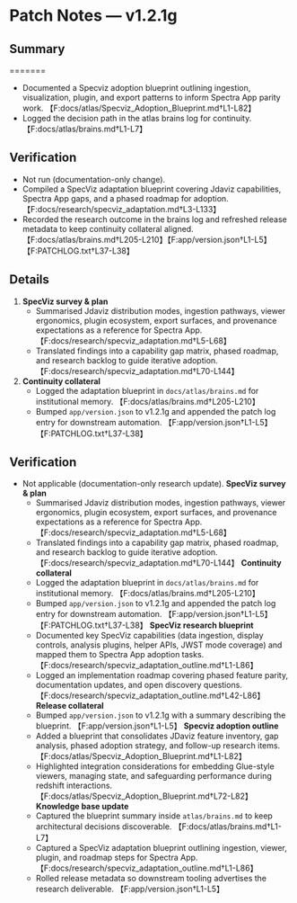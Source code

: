 # Patch Notes — v1.2.1g

## Summary
=======
- Documented a Specviz adoption blueprint outlining ingestion, visualization, plugin, and export patterns to inform Spectra App parity work. 【F:docs/atlas/Specviz_Adoption_Blueprint.md†L1-L82】
- Logged the decision path in the atlas brains log for continuity. 【F:docs/atlas/brains.md†L1-L7】

## Verification
- Not run (documentation-only change).
- Compiled a SpecViz adaptation blueprint covering Jdaviz capabilities, Spectra App gaps, and a phased roadmap for adoption. 【F:docs/research/specviz_adaptation.md†L3-L133】
- Recorded the research outcome in the brains log and refreshed release metadata to keep continuity collateral aligned. 【F:docs/atlas/brains.md†L205-L210】【F:app/version.json†L1-L5】【F:PATCHLOG.txt†L37-L38】

## Details
1. **SpecViz survey & plan**
   - Summarised Jdaviz distribution modes, ingestion pathways, viewer ergonomics, plugin ecosystem, export surfaces, and provenance expectations as a reference for Spectra App. 【F:docs/research/specviz_adaptation.md†L5-L68】
   - Translated findings into a capability gap matrix, phased roadmap, and research backlog to guide iterative adoption. 【F:docs/research/specviz_adaptation.md†L70-L144】
2. **Continuity collateral**
   - Logged the adaptation blueprint in `docs/atlas/brains.md` for institutional memory. 【F:docs/atlas/brains.md†L205-L210】
   - Bumped `app/version.json` to v1.2.1g and appended the patch log entry for downstream automation. 【F:app/version.json†L1-L5】【F:PATCHLOG.txt†L37-L38】

## Verification
- Not applicable (documentation-only research update).
 **SpecViz survey & plan**
   - Summarised Jdaviz distribution modes, ingestion pathways, viewer ergonomics, plugin ecosystem, export surfaces, and provenance expectations as a reference for Spectra App. 【F:docs/research/specviz_adaptation.md†L5-L68】
   - Translated findings into a capability gap matrix, phased roadmap, and research backlog to guide iterative adoption. 【F:docs/research/specviz_adaptation.md†L70-L144】
**Continuity collateral**
   - Logged the adaptation blueprint in `docs/atlas/brains.md` for institutional memory. 【F:docs/atlas/brains.md†L205-L210】
   - Bumped `app/version.json` to v1.2.1g and appended the patch log entry for downstream automation. 【F:app/version.json†L1-L5】【F:PATCHLOG.txt†L37-L38】
**SpecViz research blueprint**
   - Documented key SpecViz capabilities (data ingestion, display controls, analysis plugins, helper APIs, JWST mode coverage) and mapped them to Spectra App adoption tasks. 【F:docs/research/specviz_adaptation_outline.md†L1-L86】
   - Logged an implementation roadmap covering phased feature parity, documentation updates, and open discovery questions. 【F:docs/research/specviz_adaptation_outline.md†L42-L86】
 **Release collateral**
   - Bumped `app/version.json` to v1.2.1g with a summary describing the blueprint. 【F:app/version.json†L1-L5】
 **Specviz adoption outline**
   - Added a blueprint that consolidates JDaviz feature inventory, gap analysis, phased adoption strategy, and follow-up research items. 【F:docs/atlas/Specviz_Adoption_Blueprint.md†L1-L82】
   - Highlighted integration considerations for embedding Glue-style viewers, managing state, and safeguarding performance during redshift interactions. 【F:docs/atlas/Specviz_Adoption_Blueprint.md†L72-L82】
 **Knowledge base update**
   - Captured the blueprint summary inside `atlas/brains.md` to keep architectural decisions discoverable. 【F:docs/atlas/brains.md†L1-L7】
   - Captured a SpecViz adaptation blueprint outlining ingestion, viewer, plugin, and roadmap steps for Spectra App. 【F:docs/research/specviz_adaptation_outline.md†L1-L86】
  - Rolled release metadata so downstream tooling advertises the research deliverable. 【F:app/version.json†L1-L5】


